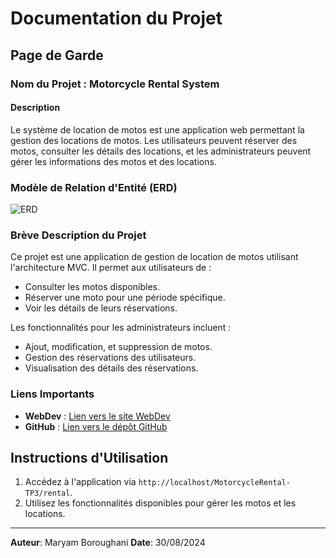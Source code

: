 # Documentation du Projet

## Page de Garde

### Nom du Projet : Motorcycle Rental System

#### Description
Le système de location de motos est une application web permettant la gestion des locations de motos. Les utilisateurs peuvent réserver des motos, consulter les détails des locations, et les administrateurs peuvent gérer les informations des motos et des locations.

### Modèle de Relation d'Entité (ERD)

![ERD](MotorcycleRental-mvc/public/img/ERD.png)

### Brève Description du Projet

Ce projet est une application de gestion de location de motos utilisant l'architecture MVC. Il permet aux utilisateurs de :

- Consulter les motos disponibles.
- Réserver une moto pour une période spécifique.
- Voir les détails de leurs réservations.

Les fonctionnalités pour les administrateurs incluent :

- Ajout, modification, et suppression de motos.
- Gestion des réservations des utilisateurs.
- Visualisation des détails des réservations.

### Liens Importants

- **WebDev** : [Lien vers le site WebDev](http://)
- **GitHub** : [Lien vers le dépôt GitHub](https://github.com/maryamboroughani/MotorcycleRental-TP3.git)


## Instructions d'Utilisation

1. Accédez à l'application via `http://localhost/MotorcycleRental-TP3/rental`.
2. Utilisez les fonctionnalités disponibles pour gérer les motos et les locations.


---

**Auteur**: Maryam Boroughani
**Date**: 30/08/2024
